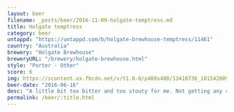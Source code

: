 ```yaml
---
layout: beer
filename: _posts/beer/2016-11-09-holgate-temptress.md
title: Holgate temptress
category: beer
untappd: "https://untappd.com/b/holgate-brewhouse-temptress/11461"
country: "Australia"
brewery: "Holgate Brewhouse"
breweryURL: "/brewery/holgate-brewhouse.html"
style: "Porter - Other"
score: 6
img: https://scontent.xx.fbcdn.net/v/t1.0-0/p480x480/13418736_10154200938698745_7920734449371306402_n.jpg?oh=a7d7409f068a7a5a3c009aa9ced681b5&oe=59FCEB80
beer-date: "2016-06-16"
desc: "A little bit too bitter and too stouty for me. Not getting any chocolate either"
permalink: /beer/:title.html
---
```

